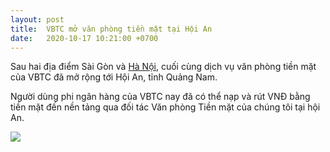 ```yaml
---
layout: post
title:  VBTC mở văn phòng tiền mặt tại Hội An
date:   2020-10-17 10:21:00 +0700
---
```


Sau hai địa điểm Sài Gòn và [Hà Nội](https://blog.vbtc.exchange/2020/vbtc-cash-office-hanoi-how-does-it-work), cuối cùng dịch vụ văn phòng tiền mặt của VBTC đã mở rộng tới Hội An, tỉnh Quảng Nam.

Người dùng phi ngân hàng của VBTC nay đã có thể nạp và rút VNĐ bằng tiền mặt đến nền tảng qua đối tác Văn phòng Tiền mặt của chúng tôi tại hội An.
 
![](https://blog.vbtc.exchange/assets/img/cash-office-201117.jpg)
